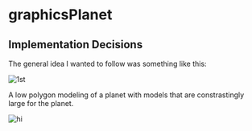 # graphicsPlanet

## Implementation Decisions
The general idea I wanted to follow was something like this:

<img src="graphicsPlanet/images/planetex1.PNG" alt="1st" class="inline"/>

A low polygon modeling of a planet with models that are constrastingly large for the planet.

<img src="graphicsPlanet/images/planet1.PNG" alt="hi" class="inline"/>

    
      
